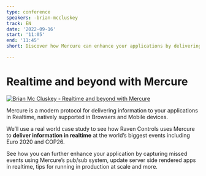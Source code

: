 ```yaml
---
type: conference
speakers: -brian-mccluskey
track: EN
date: '2022-09-16'
start: '11:05'
end: '11:45'
short: Discover how Mercure can enhance your applications by delivering information in realtime, how it's helped deliver some of the world's largest events and much more

---
```


# Realtime and beyond with Mercure

[![Brian Mc Cluskey - Realtime and beyond with Mercure](https://img.youtube.com/vi/UCz0lZ_PJ2g/0.jpg)](https://www.youtube.com/watch?v=UCz0lZ_PJ2g&list=PL3hoUDjLa7eQfYOEmuQNG8he3AeOeWaz8&index=23)

Mercure is a modern protocol for delivering information to your applications in Realtime, natively supported in Browsers and Mobile devices.

We’ll use a real world case study to see how Raven Controls uses Mercure to **deliver information in realtime** at the world’s biggest events including Euro 2020 and COP26.

See how you can further enhance your application by capturing missed events using Mercure’s pub/sub system, update server side rendered apps in realtime, tips for running in production at scale and more.








